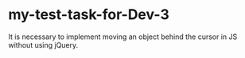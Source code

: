 # my-test-task-for-Dev-3
It is necessary to implement moving an object behind the cursor in JS without using jQuery.
